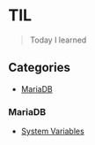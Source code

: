 # TIL

>Today I learned

## Categories

- [MariaDB](#mariadb)


### MariaDB
- [System Variables](/mariadb/2017-10-23-mariadb-system-variables.md)